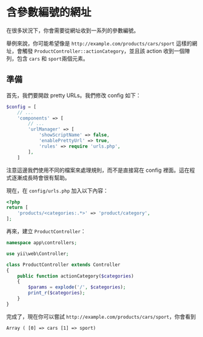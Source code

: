 含參數編號的網址
=======================================

在很多狀況下，你會需要從網址收到一系列的參數編號。

舉例來說，你可能希望像是 `http://example.com/products/cars/sport` 這樣的網址，會觸發 `ProductController::actionCategory`，並且該 action 收到一個陣列，包含 `cars` 和 `sport`兩個元素。

準備
---------

首先，我們要開啟 pretty URLs。我們修改 config 如下： 

```php
$config = [
    // ...
    'components' => [
        // ...
        'urlManager' => [
            'showScriptName' => false,
            'enablePrettyUrl' => true,
            'rules' => require 'urls.php',
        ],
    ]
```

注意這邊我們使用不同的檔案來處理規則，而不是直接寫在 config 裡面。這在程式逐漸成長時會很有幫助。

現在，在 `config/urls.php` 加入以下內容：

```php
<?php
return [
    'products/<categories:.*>' => 'product/category',
];
```

再來，建立 `ProductController`：

```php
namespace app\controllers;

use yii\web\Controller;

class ProductController extends Controller
{
    public function actionCategory($categories)
    {
        $params = explode('/', $categories);
        print_r($categories);
    }
}
```

完成了，現在你可以嘗試 `http://example.com/products/cars/sport`，你會看到

```
Array ( [0] => cars [1] => sport)
```
